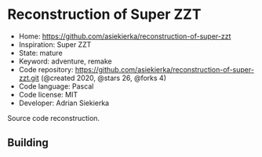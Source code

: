 # Reconstruction of Super ZZT

- Home: https://github.com/asiekierka/reconstruction-of-super-zzt
- Inspiration: Super ZZT
- State: mature
- Keyword: adventure, remake
- Code repository: https://github.com/asiekierka/reconstruction-of-super-zzt.git (@created 2020, @stars 26, @forks 4)
- Code language: Pascal
- Code license: MIT
- Developer: Adrian Siekierka

Source code reconstruction.

## Building

